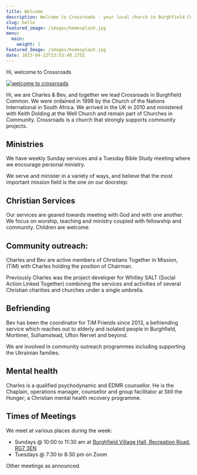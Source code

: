 ```yaml
---
title: Welcome
description: Welcome to Crossroads - your local church in Burghfield Common
slug: hello
featured_image: /images/homesplash.jpg
menu:
  main:
    weight: 1
Featured_Image: /images/homesplash.jpg
date: 2023-04-22T13:53:40.275Z
---
```

Hi, welcome to Crossroads

[![welcome to crossroads](/images/atchurch.jpg "Pastors Charles and Bev")](<>)

Hi, we are Charles & Bev, and together we lead Crossroads in Burghfield Common. We were ordained in 1998 by the Church of the Nations International in South Africa. We arrived in the UK in 2010 and ministered with Keith Dolding at the Well Church and remain part of Churches in Community. Crossroads is a church that strongly supports community projects.

## Ministries

We have weekly Sunday services and a Tuesday Bible Study meeting where we encourage personal ministry.

We serve and minister in a variety of ways, and believe that the most important mission field is the one on our doorstep:

## Christian Services

Our services are geared towards meeting with God and with one another. We focus on worship, teaching and ministry coupled with fellowship and community. Children are welcome.

## Community outreach:

Charles and Bev are active members of Christians Together in Mission, (TiM) with Charles holding the position of Chairman.

Previously Charles was the project developer for Whitley SALT (Social Action Linked Together) combining the services and activities of several Christian charities and churches under a single umbrella.

## Befriending

Bev has been the coordinator for TiM Friends since 2013, a befriending service which reaches out to elderly and isolated people in Burghfield, Mortimer, Sulhamstead, Ufton Nervet and beyond.

We are involved in community outreach programmes including supporting the Ukrainian families.

## Mental health

Charles is a qualified psychodynamic and EDMR counsellor. He is the Chaplain, operations manager, counsellor and group facilitator at Still the Hunger; a Christian mental health recovery programme.

## Times of Meetings

We meet at various places during the week:

* Sundays @ 10:00 to 11:30 am at [Burghfield Village Hall, Recreation Road, RG7 3EN](https://www.google.co.uk/maps/place/Burghfield+Village+Hall/@51.3958813,-1.0655423,18z/data=!4m6!3m5!1s0x48769eed13a17357:0xdf581b330e7e5902!8m2!3d51.3958813!4d-1.0642548!16s%2Fg%2F11b67nj_m_)
* Tuesdays @ 7:30 to 8:30 pm on Zoom

Other meetings as announced.